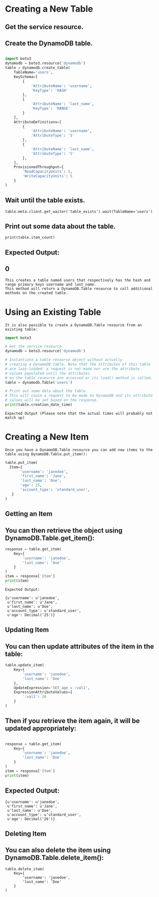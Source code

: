 

# Creating a New Table

## Get the service resource.


## Create the DynamoDB table.
```python

import boto3
dynamodb = boto3.resource('dynamodb')
table = dynamodb.create_table(
    TableName='users',
    KeySchema=[
        {
            'AttributeName': 'username',
            'KeyType': 'HASH'
        },
        {
            'AttributeName': 'last_name',
            'KeyType': 'RANGE'
        }
    ],
    AttributeDefinitions=[
        {
            'AttributeName': 'username',
            'AttributeType': 'S'
        },
        {
            'AttributeName': 'last_name',
            'AttributeType': 'S'
        },
    ],
    ProvisionedThroughput={
        'ReadCapacityUnits': 5,
        'WriteCapacityUnits': 5
    }
)
```
## Wait until the table exists.
    table.meta.client.get_waiter('table_exists').wait(TableName='users')

## Print out some data about the table.
    print(table.item_count)
## Expected Output:

## 0
    This creates a table named users that respectively has the hash and range primary keys username and last_name.
    This method will return a DynamoDB.Table resource to call additional methods on the created table.
   
    
    
# Using an Existing Table
    It is also possible to create a DynamoDB.Table resource from an existing table:
    
 ```python
import boto3

# Get the service resource.
dynamodb = boto3.resource('dynamodb')

# Instantiate a table resource object without actually
# creating a DynamoDB table. Note that the attributes of this table
# are lazy-loaded: a request is not made nor are the attribute
# values populated until the attributes
# on the table resource are accessed or its load() method is called.
table = dynamodb.Table('users')

# Print out some data about the table.
# This will cause a request to be made to DynamoDB and its attribute
# values will be set based on the response.
print(table.creation_date_time)
```
    Expected Output (Please note that the actual times will probably not match up)
    
# Creating a New Item
    Once you have a DynamoDB.Table resource you can add new items to the table using DynamoDB.Table.put_item():
 
 ```python
table.put_item(
   Item={
        'username': 'janedoe',
        'first_name': 'Jane',
        'last_name': 'Doe',
        'age': 25,
        'account_type': 'standard_user',
    }
)
```   

## Getting an Item
## You can then retrieve the object using DynamoDB.Table.get_item():
```python
response = table.get_item(
    Key={
        'username': 'janedoe',
        'last_name': 'Doe'
    }
)
item = response['Item']
print(item)
```
    Expected Output:
    
    {u'username': u'janedoe',
     u'first_name': u'Jane',
     u'last_name': u'Doe',
     u'account_type': u'standard_user',
     u'age': Decimal('25')}
     
## Updating Item
## You can then update attributes of the item in the table:
```python
table.update_item(
    Key={
        'username': 'janedoe',
        'last_name': 'Doe'
    },
    UpdateExpression='SET age = :val1',
    ExpressionAttributeValues={
        ':val1': 26
    }
)
```
## Then if you retrieve the item again, it will be updated appropriately:

```python

response = table.get_item(
    Key={
        'username': 'janedoe',
        'last_name': 'Doe'
    }
)
item = response['Item']
print(item)

```
## Expected Output:
    {u'username': u'janedoe',
     u'first_name': u'Jane',
     u'last_name': u'Doe',
     u'account_type': u'standard_user',
     u'age': Decimal('26')}
     
## Deleting Item
## You can also delete the item using DynamoDB.Table.delete_item():

    table.delete_item(
        Key={
            'username': 'janedoe',
            'last_name': 'Doe'
        }
    )


